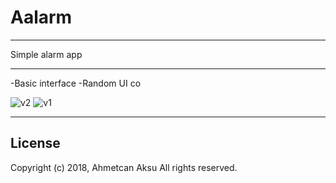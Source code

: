 # Aalarm

_____________________________

Simple alarm app

_____________________________

-Basic interface 
-Random UI co

![v2](https://user-images.githubusercontent.com/26122392/45332950-41d74800-b57c-11e8-99cf-87a51679d443.png)
![v1](https://user-images.githubusercontent.com/26122392/45332946-3e43c100-b57c-11e8-9434-3c93f2b6601b.png)


_____________________________

## License

Copyright (c) 2018, Ahmetcan Aksu All rights reserved.
